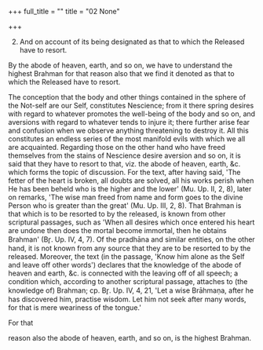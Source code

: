 +++
full_title = ""
title = "02 None"

+++




2. And on account of its being designated as that to which the Released have to resort.

By the abode of heaven, earth, and so on, we have to understand the highest Brahman for that reason also that we find it denoted as that to which the Released have to resort.

The conception that the body and other things contained in the sphere of the Not-self are our Self, constitutes Nescience; from it there spring desires with regard to whatever promotes the well-being of the body and so on, and aversions with regard to whatever tends to injure it; there further arise fear and confusion when we observe anything threatening to destroy it. All this constitutes an endless series of the most manifold evils with which we all are acquainted. Regarding those on the other hand who have freed themselves from the stains of Nescience desire aversion and so on, it is said that they have to resort to that, viz. the abode of heaven, earth, &c. which forms the topic of discussion. For the text, after having said, 'The fetter of the heart is broken, all doubts are solved, all his works perish when He has been beheld who is the higher and the lower' (Mu. Up. II, 2, 8), later on remarks, 'The wise man freed from name and form goes to the divine Person who is greater than the great' (Mu. Up. III, 2, 8). That Brahman is that which is to be resorted to by the released, is known from other scriptural passages, such as 'When all desires which once entered his heart are undone then does the mortal become immortal, then he obtains Brahman' (Br̥. Up. IV, 4, 7). Of the pradhāna and similar entities, on the other hand, it is not known from any source that they are to be resorted to by the released. Moreover, the text (in the passage, 'Know him alone as the Self and leave off other words') declares that the knowledge of the abode of heaven and earth, &c. is connected with the leaving off of all speech; a condition which, according to another scriptural passage, attaches to (the knowledge of) Brahman; cp. Br̥. Up. IV, 4, 21, 'Let a wise Brāhmaṇa, after he has discovered him, practise wisdom. Let him not seek after many words, for that is mere weariness of the tongue.'

For that

reason also the abode of heaven, earth, and so on, is the highest Brahman.

